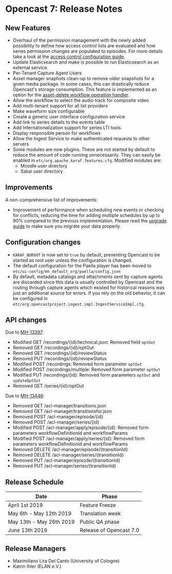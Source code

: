 Opencast 7: Release Notes
=========================

New Features
------------

- Overhaul of the permission management with the newly added possibility to define how access control lists are
  evaluated and how series permission changes are populated to episodes. For more details take a look at the [access
  control configuration guide](configuration/acl.md).
- Update Elasticsearch and make is possible to run Elasticsearch as an external service.
- Per-Tenant Capture Agent Users
- Asset manager snaphots clean-up to remove older snapshots for a given media package. In some cases, this can
  drastically reduce Opencast's storage consumption. This feature is implemented as an option for the [asset-delete workflow
  operation handler](workflowoperationhandlers/asset-delete-woh.md).
- Allow the workflow to select the audio track for composite video
- Add multi-tenant support for all list providers
- Make waveform size configurable
- Create a generic user interface configuration service
- Add link to series details to the events table
- Add Internationalization support for series LTI tools
- Display responsible person for workflows
- Allow the Ingest Service to make authenticated requests to other servers
- Some modules are now plugins. These are not started by default to reduce the amount of code running unnecessarily.
  They can easily be enabled in `etc/org.apache.karaf.features.cfg`. Modified modules are:
    - Moodle user directory
    - Sakai user directory

Improvements
------------

A non-comprehensive list of improvements:

- Improvement of performance when scheduling new events or checking for conflicts, reducing the time for adding
multiple schedules by up to 90% compared to the previous implementation. Please read the [upgrade guide](upgrade.md)
to make sure you migrate your data properly.

Configuration changes
---------------------

- `KARAF_NOROOT` is now set to `true` by default, preventing Opencast to be started as root user unless the
  configuration is changed.
- The default configuration for the Paella player has been moved to `etc/ui-config/mh_default_org/paella/config.json`
- By default, metadata catalogs and attachments sent by capture agents are discarded since this data is usually
  controlled by Opencast and the routing through capture agents which existed for historical reasons was just an
  additional source for errors. If you rely on the old behavior, it can be configured in
  `etc/org.opencastproject.ingest.impl.IngestServiceImpl.cfg`.

API changes
-----------

Due to [MH-13397](https://opencast.jira.com/browse/MH-13397):

- Modified GET /recordings/{id}/technical.json: Removed field `optOut`
- Removed GET /recordings/{id}/optOut
- Removed GET /recordings/{id}/reviewStatus
- Removed PUT /recordings/{id}/reviewStatus
- Modified POST /recordings: Removed form parameter `optOut`
- Modified POST /recordings/multiple: Removed form parameter `optOut`
- Modified PUT /recordings/{id}: Removed form parameters `optOut` and `updateOptOut`
- Removed GET /series/{id}/optOut

Due to [MH-13446](https://opencast.jira.com/browse/MH-13446):

- Removed GET /acl-manager/transitions.json
- Removed GET /acl-manager/transitionsfor.json
- Removed POST /acl-manager/episode/{id}
- Removed POST /acl-manager/series/{id}
- Modified POST /acl-manager/apply/episode/{id}: Removed form parameters workflowDefinitionId and workflowParams
- Modified POST /acl-manager/apply/series/{id}: Removed form parameters workflowDefinitionId and workflowParams
- Removed DELETE /acl-manager/episode/{transitionId}
- Removed DELETE /acl-manager/series/{transitionId}
- Removed PUT /acl-manager/episode/{transitionId}
- Removed PUT /acl-manager/series/{transitionId}

Release Schedule
----------------

|Date                         |Phase
|-----------------------------|------------------------------------------
|April 1st 2019               |Feature Freeze
|May 6th - May 12th 2019      |Translation week
|May 13th - May 26th 2019     |Public QA phase
|June 13th 2019               |Release of Opencast 7.0

Release Managers
----------------

- Maximiliano Lira Del Canto (University of Cologne)
- Katrin Ihler (ELAN e.V.)
